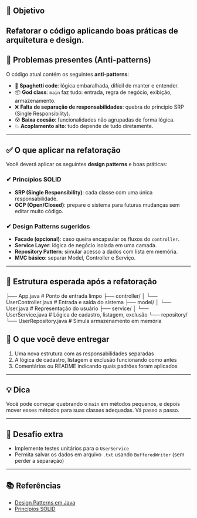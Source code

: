 ## 📍 Objetivo

Refatorar o código aplicando boas práticas de arquitetura e design.
---

## 🚫 Problemas presentes (Anti-patterns)

O código atual contém os seguintes **anti-patterns**:

- 🔁 **Spaghetti code**: lógica embaralhada, difícil de manter e entender.
- 📦 **God class**: `main` faz tudo: entrada, regra de negócio, exibição, armazenamento.
- ❌ **Falta de separação de responsabilidades**: quebra do princípio SRP (Single Responsibility).
- 😵 **Baixa coesão**: funcionalidades não agrupadas de forma lógica.
- 💥 **Acoplamento alto**: tudo depende de tudo diretamente.

---

## ✅ O que aplicar na refatoração

Você deverá aplicar os seguintes **design patterns** e boas práticas:

### ✔ Princípios SOLID
- **SRP (Single Responsibility)**: cada classe com uma única responsabilidade.
- **OCP (Open/Closed)**: prepare o sistema para futuras mudanças sem editar muito código.

### ✔ Design Patterns sugeridos
- **Facade (opcional)**: caso queira encapsular os fluxos do `controller`.
- **Service Layer**: lógica de negócio isolada em uma camada.
- **Repository Pattern**: simular acesso a dados com lista em memória.
- **MVC básico**: separar Model, Controller e Serviço.

---

## 📂 Estrutura esperada após a refatoração
├── App.java # Ponto de entrada limpo
├── controller/
│ └── UserController.java # Entrada e saída do sistema
├── model/
│ └── User.java # Representação do usuário
├── service/
│ └── UserService.java # Lógica de cadastro, listagem, exclusão
└── repository/
└── UserRepository.java # Simula armazenamento em memória

## 🧪 O que você deve entregar

1. Uma nova estrutura com as responsabilidades separadas
2. A lógica de cadastro, listagem e exclusão funcionando como antes
3. Comentários ou README indicando quais padrões foram aplicados

---

## 💡 Dica

Você pode começar quebrando o `main` em métodos pequenos, e depois mover esses métodos para suas classes adequadas. Vá passo a passo.

---

## 🚀 Desafio extra

- Implemente testes unitários para o `UserService`
- Permita salvar os dados em arquivo `.txt` usando `BufferedWriter` (sem perder a separação)

---

## 📚 Referências

- [Design Patterns em Java](https://refactoring.guru/design-patterns/java)
- [Princípios SOLID](https://medium.com/educative/s-o-l-i-d-principles-in-java-6b6c7e1b3d4e)
